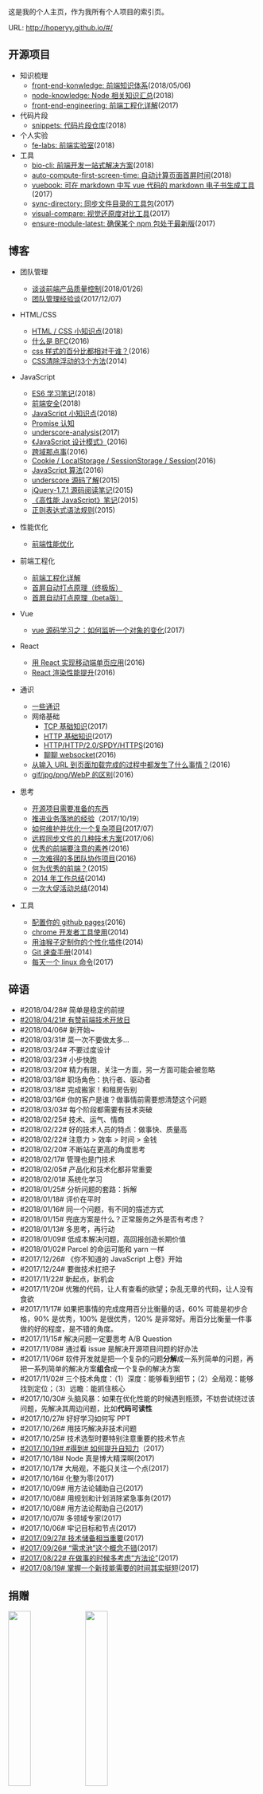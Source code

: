 这是我的个人主页，作为我所有个人项目的索引页。

URL: http://hoperyy.github.io/#/

## 开源项目

+   知识梳理
    +   [front-end-konwledge: 前端知识体系](https://github.com/hoperyy/front-end-knowledge)(2018/05/06)
    +   [node-knowledge: Node 相关知识汇总](https://github.com/hoperyy/node-knowledge)(2018)
    +   [front-end-engineering: 前端工程化详解](https://github.com/hoperyy/front-end-engineering)(2017)
+   代码片段
    +   [snippets: 代码片段仓库](https://hoperyy.github.io/snippets/#/)(2018)
+   个人实验
    +   [fe-labs: 前端实验室](https://hoperyy.github.io/fe-labs/#/)(2018)
+   工具
    +   [bio-cli: 前端开发一站式解决方案](https://github.com/weidian-inc/bio-cli)(2018)
    +   [auto-compute-first-screen-time: 自动计算页面首屏时间](https://github.com/hoperyy/blog/issues/102)(2018)
    +   [vuebook: 可在 markdown 中写 vue 代码的 markdown 电子书生成工具](https://github.com/hoperyy/vue-markdown-book)(2017)
    +   [sync-directory: 同步文件目录的工具包](https://github.com/hoperyy/sync-directory)(2017)
    +   [visual-compare: 视觉还原度对比工具](https://github.com/hoperyy/visual-compare)(2017)
    +   [ensure-module-latest: 确保某个 npm 包处于最新版](https://github.com/hoperyy/ensure-module-latest)(2017)

## 博客

+   团队管理
    +   [谈谈前端产品质量控制](./docs/谈谈前端产品质量控制.md)(2018/01/26)
    +   [团队管理经验谈](./docs/团队管理经验谈.md)(2017/12/07)

+   HTML/CSS
    +   [HTML / CSS 小知识点](./docs/HTML+CSS小知识点.md)(2018)
    +   [什么是 BFC](./docs/什么是BFC.md)(2016)
    +   [css 样式的百分比都相对于谁？](./docs/css样式的百分比都相对于谁.md)(2016)
    +   [CSS清除浮动的3个方法](./docs/CSS清除浮动的3个方法.md)(2014)

+   JavaScript
    +   [ES6 学习笔记](./docs/ES6学习笔记.md)(2018)
    +   [前端安全](./docs/前端安全.md)(2018)
    +   [JavaScript 小知识点](./docs/JavaScript小知识点.md)(2018)
    +   [Promise 认知](./docs/Promise认知.md)
    +	[underscore-analysis](https://github.com/hoperyy/underscore-analysis)(2017)
    +   [《JavaScript 设计模式》](./docs/JavaScript设计模式.md)(2016)
    +   [跨域那点事](./docs/跨域那点事.md)(2016)
    +   [Cookie / LocalStorage / SessionStorage / Session](./docs/Cookie-LocalStorage-SessionStorage-Session.md)(2016)
    +   [JavaScript 算法](./docs/JavaScript算法.md)(2016)
    +   [underscore 源码了解](./docs/underscore源码了解.md)(2015)
    +   [jQuery-1.7.1 源码阅读笔记](./docs/jQuery-1.7.1源码阅读笔记.md)(2015)
    +   [《高性能 JavaScript》笔记](./docs/《高性能JavaScript》笔记.md)(2015)
    +   [正则表达式语法规则](./docs/正则表达式语法规则.md)(2015)

+   性能优化
    +   [前端性能优化](./docs/前端性能优化.md)

+   前端工程化
    +   [前端工程化详解](https://github.com/hoperyy/front-end-engineering)
    +   [首屏自动打点原理（终极版）](./docs/首屏自动打点原理（终极版）.md)
    +   [首屏自动打点原理（beta版）](./docs/首屏自动打点原理（beta版）.md)

+   Vue
    +	[vue 源码学习之：如何监听一个对象的变化](./docs/vue源码学习之-如何监听一个对象的变化.md)(2017)

+   React
    +   [用 React 实现移动端单页应用](./docs/用React实现移动端单页应用.md)(2016)
    +   [React 渲染性能提升](./docs/React渲染性能提升.md)(2016)

+   通识
    +   [一些通识](./docs/一些通识.md)
    +   网络基础
        +   [TCP 基础知识](./docs/TCP.md)(2017)
        +   [HTTP 基础知识](./docs/HTTP基础知识.md)(2017)
        +   [HTTP/HTTP/2.0/SPDY/HTTPS](./docs/HTTP+HTTP+2.0+SPDY+HTTPS.md)(2016)
        +   [聊聊 websocket](./docs/聊聊websocket.md)(2016)
    +   [从输入 URL 到页面加载完成的过程中都发生了什么事情？](./docs/从输入URL到页面加载完成的过程中都发生了什么事情.md)(2016)
    +   [gif/jpg/png/WebP 的区别](./docs/gif+jpg+png+WebP的区别.md)(2016)

+   思考
    +   [开源项目需要准备的东西](./docs/开源项目需要准备的东西.md)
    +   [推进业务落地的经验](./docs/推进业务落地的经验.md)（2017/10/19）
    +   [如何维护并优化一个复杂项目](./docs/如何维护并优化一个复杂项目.md)(2017/07)
    +   [远程同步文件的几种技术方案](./docs/远程同步文件的几种技术方案.md)(2017/06)
    +   [优秀的前端要注意的素养](./docs/优秀的前端要注意的素养.md)(2016)
    +   [一次难得的多团队协作项目](./docs/一次难得的多团队协作项目.md)(2016)
    +   [何为优秀的前端？](./docs/何为优秀的前端.md)(2015)
    +   [2014 年工作总结](./docs/2014年工作总结.md)(2014)
    +   [一次大促活动总结](./docs/一次大促活动总结.md)(2014)

+   工具
    +   [配置你的 github pages](./docs/配置你的github-pages.md)(2016)
    +   [chrome 开发者工具使用](./docs/chrome开发者工具使用.md)(2014)
    +   [用油猴子定制你的个性化插件](./docs/用油猴子定制你的个性化插件.md)(2014)
    +   [Git 速查手册](./docs/Git速查手册.md)(2014)
    +   [每天一个 linux 命令](./docs/每天一个linux命令.md)(2017)

## 碎语
+   #2018/04/28# 简单是稳定的前提
+   [#2018/04/21# 有赞前端技术开放日](./docs/碎语-有赞前端技术开放日.md)
+   #2018/04/06# 新开始~
+   #2018/03/31# 菜一次不要做太多...
+   #2018/03/24# 不要过度设计
+   #2018/03/23# 小步快跑
+   #2018/03/20# 精力有限，关注一方面，另一方面可能会被忽略
+   #2018/03/18# 职场角色：执行者、驱动者
+   #2018/03/18# 完成搬家！和租房告别
+   #2018/03/16# 你的客户是谁？做事情前需要想清楚这个问题
+   #2018/03/03# 每个阶段都需要有技术突破
+   #2018/02/25# 技术、运气、情商
+   #2018/02/22# 好的技术人员的特点：做事快、质量高
+   #2018/02/22# 注意力 > 效率 > 时间 > 金钱
+   #2018/02/20# 不断站在更高的角度思考
+   #2018/02/17# 管理也是门技术
+   #2018/02/05# 产品化和技术化都非常重要
+   #2018/02/01# 系统化学习
+   #2018/01/25# 分析问题的套路：拆解
+   #2018/01/18# 评价在平时
+   #2018/01/16# 同一个问题，有不同的描述方式
+   #2018/01/15# 兜底方案是什么？正常服务之外是否有考虑？
+   #2018/01/13# 多思考，再行动
+   #2018/01/09# 低成本解决问题，高回报创造长期价值
+   #2018/01/02# Parcel 的命运可能和 yarn 一样
+   #2017/12/26# 《你不知道的 JavaScript 上卷》开始
+   #2017/12/24# 要做技术扛把子
+   #2017/11/22# 新起点，新机会
+   #2017/11/20# 优雅的代码，让人有查看的欲望；杂乱无章的代码，让人没有食欲
+   #2017/11/17# 如果把事情的完成度用百分比衡量的话，60% 可能是初步合格，90% 是优秀，100% 是很优秀，120% 是非常好。用百分比衡量一件事做的好的程度，是不错的角度。
+   #2017/11/15# 解决问题一定要思考 A/B Question
+   #2017/11/08# 通过看 issue 是解决开源项目问题的好办法
+   #2017/11/06# 软件开发就是把一个复杂的问题**分解**成一系列简单的问题，再把一系列简单的解决方案**组合**成一个复杂的解决方案
+   #2017/11/02# 三个技术角度：（1）深度：能够看到细节；（2）全局观：能够找到定位；（3）远瞻：能抓住核心
+   #2017/10/30# 头脑风暴：如果在优化性能的时候遇到瓶颈，不妨尝试绕过该问题，先解决其周边问题，比如**代码可读性**
+   #2017/10/27# 好好学习如何写 PPT
+   #2017/10/26# 用技巧解决非技术问题
+   #2017/10/25# 技术选型时要特别注意重要的技术节点
+   [#2017/10/19# #得到# 如何提升自知力](./docs/碎语-如何提升自知力.md)（2017）
+   #2017/10/18# Node 真是博大精深啊(2017)
+   #2017/10/17# 大局观，不能只关注一个点(2017)
+   #2017/10/16# 化整为零(2017)
+   #2017/10/09# 用方法论辅助自己(2017)
+   #2017/10/08# 用规划和计划消除紧急事务(2017)
+   #2017/10/08# 用方法论帮助自己(2017)
+   #2017/10/07# 多领域专家(2017)
+   #2017/10/06# 牢记目标和节点(2017)
+   [#2017/09/27# 技术储备相当重要](./docs/碎语-技术储备相当重要.md)(2017)
+   [#2017/09/26# “需求池”这个概念不错](./docs/碎语-“需求池”这个概念不错.md)(2017)
+   [#2017/08/22# 在做事的时候多考虑“方法论”](./docs/碎语-在做事的时候多考虑“方法论”.md)(2017)
+   [#2017/08/19# 掌握一个新技能需要的时间其实挺短](./docs/碎语-掌握一个新技能需要的时间其实挺短.md)(2017)

## 捐赠

<img width="30%;" src="https://user-images.githubusercontent.com/5757051/31874417-c1a6a338-b78e-11e7-929b-a13ca6c82dd1.png">
<img width="30%;" src="https://user-images.githubusercontent.com/5757051/31874477-0f3d3116-b78f-11e7-826a-7741639d6808.png">
